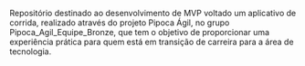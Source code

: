 Repositório destinado ao desenvolvimento de MVP voltado um aplicativo de corrida, realizado através do projeto Pipoca Ágil, no grupo Pipoca_Agil_Equipe_Bronze, que tem o objetivo de proporcionar uma experiência prática para quem está em transição de carreira para a área de tecnologia.
